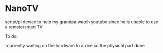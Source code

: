 # NanoTV
script/pi device to help my grandpa watch youtube since he is unable to use a remote/smart TV

To do:

-currently waiting on the hardware to arrive so the physical part done
